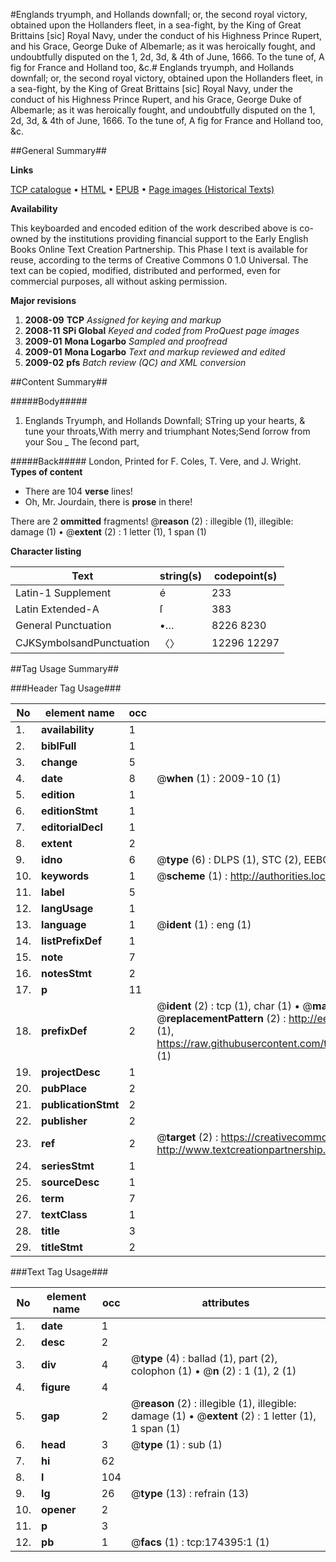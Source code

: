 #Englands tryumph, and Hollands downfall; or, the second royal victory,  obtained upon the Hollanders fleet, in a sea-fight, by the King of Great Brittains [sic] Royal Navy, under the conduct of his Highness Prince Rupert, and his Grace, George Duke of Albemarle; as it was heroically fought, and undoubtfully disputed on the 1, 2d, 3d, & 4th of June, 1666. To the tune of, A fig for France and Holland too, &c.#
Englands tryumph, and Hollands downfall; or, the second royal victory,  obtained upon the Hollanders fleet, in a sea-fight, by the King of Great Brittains [sic] Royal Navy, under the conduct of his Highness Prince Rupert, and his Grace, George Duke of Albemarle; as it was heroically fought, and undoubtfully disputed on the 1, 2d, 3d, & 4th of June, 1666. To the tune of, A fig for France and Holland too, &c.

##General Summary##

**Links**

[TCP catalogue](http://www.ota.ox.ac.uk/tcp/)  • 
[HTML](http://tei.it.ox.ac.uk/tcp/Texts-HTML/free/B03/B03109.html)  • 
[EPUB](http://tei.it.ox.ac.uk/tcp/Texts-EPUB/free/B03/B03109.epub) • 
[Page images (Historical Texts)](https://data.historicaltexts.jisc.ac.uk/view?pubId=eebo-47012426e&pageId=eebo-47012426e-174395-1)

**Availability**

This keyboarded and encoded edition of the
	       work described above is co-owned by the institutions
	       providing financial support to the Early English Books
	       Online Text Creation Partnership. This Phase I text is
	       available for reuse, according to the terms of Creative
	       Commons 0 1.0 Universal. The text can be copied,
	       modified, distributed and performed, even for
	       commercial purposes, all without asking permission.

**Major revisions**

1. __2008-09__ __TCP__ *Assigned for keying and markup*
1. __2008-11__ __SPi Global__ *Keyed and coded from ProQuest page images*
1. __2009-01__ __Mona Logarbo__ *Sampled and proofread*
1. __2009-01__ __Mona Logarbo__ *Text and markup reviewed and edited*
1. __2009-02__ __pfs__ *Batch review (QC) and XML conversion*

##Content Summary##

#####Body#####

1. Englands Tryumph, and Hollands Downfall;
STring up your hearts, & tune your throats,With merry and triumphant Notes;Send ſorrow from your Sou
    _ The ſecond part,

#####Back#####
London, Printed for F. Coles, T. Vere, and J. Wright.
**Types of content**

  * There are 104 **verse** lines!
  * Oh, Mr. Jourdain, there is **prose** in there!

There are 2 **ommitted** fragments! 
 @__reason__ (2) : illegible (1), illegible: damage (1)  •  @__extent__ (2) : 1 letter (1), 1 span (1)

**Character listing**


|Text|string(s)|codepoint(s)|
|---|---|---|
|Latin-1 Supplement|é|233|
|Latin Extended-A|ſ|383|
|General Punctuation|•…|8226 8230|
|CJKSymbolsandPunctuation|〈〉|12296 12297|

##Tag Usage Summary##

###Header Tag Usage###

|No|element name|occ|attributes|
|---|---|---|---|
|1.|__availability__|1||
|2.|__biblFull__|1||
|3.|__change__|5||
|4.|__date__|8| @__when__ (1) : 2009-10 (1)|
|5.|__edition__|1||
|6.|__editionStmt__|1||
|7.|__editorialDecl__|1||
|8.|__extent__|2||
|9.|__idno__|6| @__type__ (6) : DLPS (1), STC (2), EEBO-CITATION (1), OCLC (1), VID (1)|
|10.|__keywords__|1| @__scheme__ (1) : http://authorities.loc.gov/ (1)|
|11.|__label__|5||
|12.|__langUsage__|1||
|13.|__language__|1| @__ident__ (1) : eng (1)|
|14.|__listPrefixDef__|1||
|15.|__note__|7||
|16.|__notesStmt__|2||
|17.|__p__|11||
|18.|__prefixDef__|2| @__ident__ (2) : tcp (1), char (1)  •  @__matchPattern__ (2) : ([0-9\-]+):([0-9IVX]+) (1), (.+) (1)  •  @__replacementPattern__ (2) : http://eebo.chadwyck.com/downloadtiff?vid=$1&page=$2 (1), https://raw.githubusercontent.com/textcreationpartnership/Texts/master/tcpchars.xml#$1 (1)|
|19.|__projectDesc__|1||
|20.|__pubPlace__|2||
|21.|__publicationStmt__|2||
|22.|__publisher__|2||
|23.|__ref__|2| @__target__ (2) : https://creativecommons.org/publicdomain/zero/1.0/ (1), http://www.textcreationpartnership.org/docs/. (1)|
|24.|__seriesStmt__|1||
|25.|__sourceDesc__|1||
|26.|__term__|7||
|27.|__textClass__|1||
|28.|__title__|3||
|29.|__titleStmt__|2||


###Text Tag Usage###

|No|element name|occ|attributes|
|---|---|---|---|
|1.|__date__|1||
|2.|__desc__|2||
|3.|__div__|4| @__type__ (4) : ballad (1), part (2), colophon (1)  •  @__n__ (2) : 1 (1), 2 (1)|
|4.|__figure__|4||
|5.|__gap__|2| @__reason__ (2) : illegible (1), illegible: damage (1)  •  @__extent__ (2) : 1 letter (1), 1 span (1)|
|6.|__head__|3| @__type__ (1) : sub (1)|
|7.|__hi__|62||
|8.|__l__|104||
|9.|__lg__|26| @__type__ (13) : refrain (13)|
|10.|__opener__|2||
|11.|__p__|3||
|12.|__pb__|1| @__facs__ (1) : tcp:174395:1 (1)|

